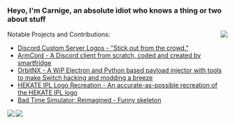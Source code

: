 ### Heyo, I'm Carnige, an absolute idiot who knows a thing or two about stuff




<a href="#">
<img align="right" src="https://user-images.githubusercontent.com/32397453/119230074-acd8cb00-bae8-11eb-870f-50462f2ec591.gif">
</a>

Notable Projects and Contributions:
- [Discord Custom Server Logos - "Stick out from the crowd."](https://github.com/kckarnige/custom-server-logos)
- [ArmCord - A Discord client from scratch, coded and created by smartfridge](https://github.com/smartfrigde/armcord)
- [OrbitNX - A WiP Electron and Python based payload injector with tools to make Switch hacking and modding a breeze](https://github.com/OrbitNX/OrbitNX/)
- [HEKATE IPL Logo Recreation - An accurate-as-possible recreation of the HEKATE IPL logo](https://github.com/kckarnige/hekate-logo/)
- [Bad Time Simulator: Reimagined - Funny skeleton](https://kckarnige.is-a.dev/BadTimeRevamped/)

<a href="https://github.com/kckarnige?tab=repositories&type=source">
<img align="left" src="https://github-readme-stats.vercel.app/api/top-langs/?username=kckarnige&title_color=efefef&bg_color=1a1c1f&text_color=aaa&icon_color=4affab&border_color=1a1c1f&&border_radius=8px&locale=en&custom_title=Carnige%27s%20GitHub%20Stats%20:3">
</a>
<a href="https://discord.com/users/634168893644210186">
<img align="center" src="https://lanyard.cnrad.dev/api/634168893644210186?borderRadius=8px">
</a>
